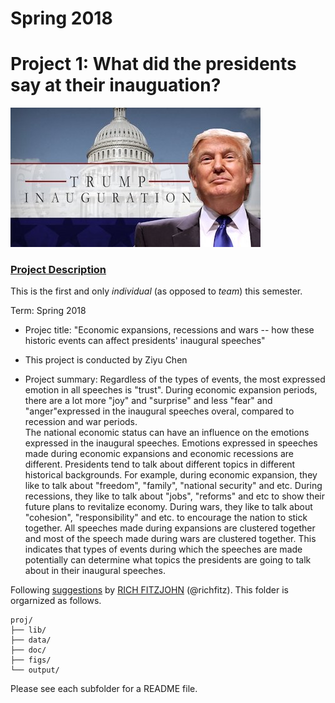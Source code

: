 # Spring 2018
# Project 1: What did the presidents say at their inauguation?

![image](figs/title.jpg)

### [Project Description](doc/)
This is the first and only *individual* (as opposed to *team*) this semester. 

Term: Spring 2018

+ Projec title: "Economic expansions, recessions and wars -- how these historic events can affect presidents' inaugural speeches"
+ This project is conducted by Ziyu Chen

+ Project summary: Regardless of the types of events, the most expressed emotion in all speeches is "trust". During economic expansion periods, there are a lot more "joy" and "surprise" and less "fear" and "anger"expressed in the inaugural speeches overal, compared to recession and war periods.  
The national economic status can have an influence on the emotions expressed in the inaugural speeches. Emotions expressed in speeches made during economic expansions and economic recessions are different.
Presidents tend to talk about different topics in different historical backgrounds. For example, during economic expansion, they like to talk about "freedom", "family", "national security" and etc. During recessions, they like to talk about "jobs", "reforms" and etc to show their future plans to revitalize economy. During wars, they like to talk about "cohesion", "responsibility" and etc. to encourage the nation to stick together.
All speeches made during expansions are clustered together and most of the speech made during wars are clustered together. This indicates that types of events during which the speeches are made potentially can determine what topics the presidents are going to talk about in their inaugural speeches.  


Following [suggestions](http://nicercode.github.io/blog/2013-04-05-projects/) by [RICH FITZJOHN](http://nicercode.github.io/about/#Team) (@richfitz). This folder is orgarnized as follows.

```
proj/
├── lib/
├── data/
├── doc/
├── figs/
└── output/
```

Please see each subfolder for a README file.
